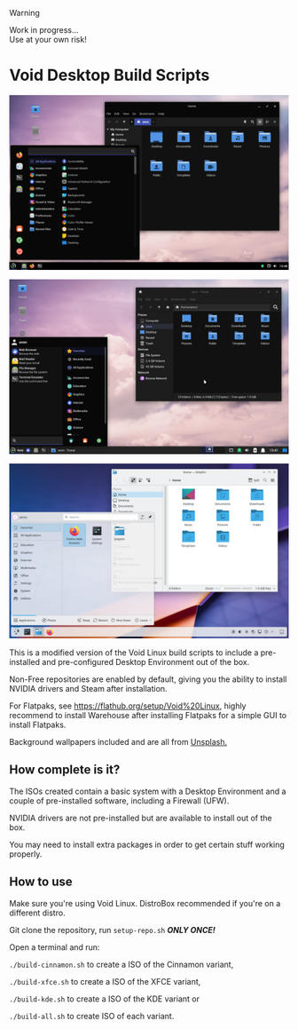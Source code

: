>[!WARNING]
>Work in progress...<br>
>Use at your own risk!

# Void Desktop Build Scripts

![Cinnamon Desktop](media/cinnamon.png)

![XFCE Desktop](media/xfce.png)

![KDE Desktop](media/kde.png)

This is a modified version of the Void Linux build scripts to include a pre-installed and pre-configured Desktop Environment out of the box.

Non-Free repositories are enabled by default, giving you the ability to install NVIDIA drivers and Steam after installation.

For Flatpaks, see https://flathub.org/setup/Void%20Linux, highly recommend to install Warehouse after installing Flatpaks for a simple GUI to install Flatpaks.

Background wallpapers included and are all from [Unsplash.](https://unsplash.com/)

## How complete is it?

The ISOs created contain a basic system with a Desktop Environment and a couple of pre-installed software, including a Firewall (UFW).

NVIDIA drivers are not pre-installed but are available to install out of the box.

You may need to install extra packages in order to get certain stuff working properly.

## How to use

Make sure you're using Void Linux. DistroBox recommended if you're on a different distro.

Git clone the repository, run `setup-repo.sh` ***ONLY ONCE!***

Open a terminal and run:

`./build-cinnamon.sh` to create a ISO of the Cinnamon variant,

`./build-xfce.sh` to create a ISO of the XFCE variant,

`./build-kde.sh` to create a ISO of the KDE variant or

`./build-all.sh` to create ISO of each variant.
